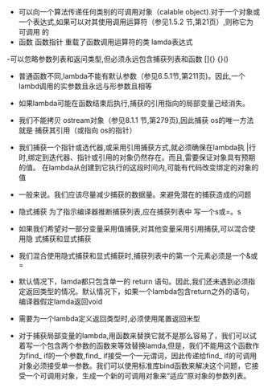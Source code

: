 - 可以向一个算法传递任何类别的可调用对象（calable object).对于一个对象或
一个表达式,如果可以对其使用调用运算符（参见1.5.2 节,第21页）,则称它为可调用
的
- 函数 函数指针 重载了函数调用运算符的类 lamda表达式

-可以忽略参数列表和返问类型,但必须永远包含捕获列表和函数  []{}    [](){}()

- 普通函数不同,lambda不能有默认参数（参见6.5.1节,第211页)。因此,一个 lambd调用的实参数且永远与形参数且相等

-  如果lambda可能在函数结束后执行,捕获的引用指向的局部变量己经消失。

- 我们不能拷贝 ostream对象（参见8.1.1 节,第279页),因此捕获 os的唯一方法就是
捕获其引用（或指向 os的指针）
- 我们捕获一个指针或选代器,或采用引用捕获方式,就必须确保在lambda执
|行时,绑定到迭代器、指针或引用的对象仍然存在。而且,雷要保证对象具有预期的值。
在lambda从创建到它执行的这段时间内,可能有代码改变绑定的对象的值
- 一般来说。我们应该尽量减少捕获的数据量。来避免潜在的捕获造成的问题
-  隐式捕获 为了指示编译器推断捕获列表,应在捕获列表中
写一个s或=。s
- 如果我们希望对一部分变量采用值捕获,对其他变量采用引用捕获,可以混合使用隐
式捕获和显式捕获
- 我们混合使用隐式捕获和显式捕获时,捕获列表中的第一个元素必须是一个&或=
- 默认情况下，lamda都只包含单一的 return 语句。因此,我们还未遇到必须指定返回类型的情况。默认情况下，如果一个lambda包含return之外的语句，编译器假定lamda返回void
- 需要为一个lambda定义返回类型时,必须使用尾置返回米型

- 对于捕获局部变量的lambda,用函数来替换它就不是那么容易了，我们可以试着写一个包含两个参数的函数来等效替换lamda,但是，我们不能用这个函数作为find_ if的一个参数,find_ if接受一个一元谓词，因此传递给find_ if的可调用对象必须接受单一参数。我们可以使用标准库bind函数来解决这个问题，它接受一个可调用对象，生成一个新的可调用对象来“适应”原对象的参数列表。






